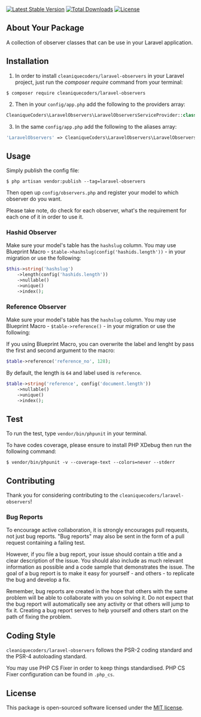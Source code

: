
[![Latest Stable Version](https://poser.pugx.org/cleaniquecoders/laravel-observers/v/stable)](https://packagist.org/packages/cleaniquecoders/laravel-observers) [![Total Downloads](https://poser.pugx.org/cleaniquecoders/laravel-observers/downloads)](https://packagist.org/packages/cleaniquecoders/laravel-observers) [![License](https://poser.pugx.org/cleaniquecoders/laravel-observers/license)](https://packagist.org/packages/cleaniquecoders/laravel-observers)

## About Your Package

A collection of observer classes that can be use in your Laravel application.

## Installation

1. In order to install `cleaniquecoders/laravel-observers` in your Laravel project, just run the *composer require* command from your terminal:

```
$ composer require cleaniquecoders/laravel-observers
```

2. Then in your `config/app.php` add the following to the providers array:

```php
CleaniqueCoders\LaravelObservers\LaravelObserversServiceProvider::class,
```

3. In the same `config/app.php` add the following to the aliases array:

```php
'LaravelObservers' => CleaniqueCoders\LaravelObservers\LaravelObserversFacade::class,
```

## Usage

Simply publish the config file: 

```
$ php artisan vendor:publish --tag=laravel-observers
```

Then open up `config/observers.php` and register your model to which observer do you want.

Please take note, do check for each observer, what's the requirement for each one of it in order to use it.

### Hashid Observer

Make sure your model's table has the `hashslug` column. You may use Blueprint Macro - `$table->hashslug(config('hashids.length'))` - in your migration or use the following:

```php
$this->string('hashslug')
	->length(config('hashids.length'))
	->nullable()
	->unique()
	->index();
```

### Reference Observer

Make sure your model's table has the `hashslug` column. You may use Blueprint Macro - `$table->reference()` - in your migration or use the following:

If you using Blueprint Macro, you can overwrite the label and lenght by pass the first and second argument to the macro:

```php
$table->reference('reference_no', 128);
```

By default, the length is `64` and label used is `reference`.

```php
$table->string('reference', config('document.length'))
	->nullable()
	->unique()
	->index();
```

## Test

To run the test, type `vendor/bin/phpunit` in your terminal.

To have codes coverage, please ensure to install PHP XDebug then run the following command:

```
$ vendor/bin/phpunit -v --coverage-text --colors=never --stderr
```

## Contributing

Thank you for considering contributing to the `cleaniquecoders/laravel-observers`!

### Bug Reports

To encourage active collaboration, it is strongly encourages pull requests, not just bug reports. "Bug reports" may also be sent in the form of a pull request containing a failing test.

However, if you file a bug report, your issue should contain a title and a clear description of the issue. You should also include as much relevant information as possible and a code sample that demonstrates the issue. The goal of a bug report is to make it easy for yourself - and others - to replicate the bug and develop a fix.

Remember, bug reports are created in the hope that others with the same problem will be able to collaborate with you on solving it. Do not expect that the bug report will automatically see any activity or that others will jump to fix it. Creating a bug report serves to help yourself and others start on the path of fixing the problem.

## Coding Style

`cleaniquecoders/laravel-observers` follows the PSR-2 coding standard and the PSR-4 autoloading standard. 

You may use PHP CS Fixer in order to keep things standardised. PHP CS Fixer configuration can be found in `.php_cs`.

## License

This package is open-sourced software licensed under the [MIT license](http://opensource.org/licenses/MIT).